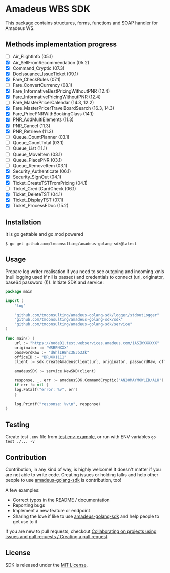 # Amadeus WBS SDK

This package contains structures, forms, functions and SOAP handler for Amadeus WS.

## Methods implementation progress

- [ ] Air_FlightInfo (05.1)
- [x] Air_SellFromRecommendation (05.2)
- [x] Command_Cryptic (07.3)
- [x] DocIssuance_IssueTicket (09.1)
- [x] Fare_CheckRules (07.1)
- [ ] Fare_ConvertCurrency (08.1)
- [x] Fare_InformativeBestPricingWithoutPNR (12.4)
- [x] Fare_InformativePricingWithoutPNR (12.4)
- [ ] Fare_MasterPricerCalendar (14.3, 12.2)
- [x] Fare_MasterPricerTravelBoardSearch (16.3, 14.3)
- [x] Fare_PricePNRWithBookingClass (14.1)
- [x] PNR_AddMultiElements (11.3)
- [x] PNR_Cancel (11.3)
- [x] PNR_Retrieve (11.3)
- [ ] Queue_CountPlanner (03.1)
- [ ] Queue_CountTotal (03.1)
- [ ] Queue_List (11.1)
- [ ] Queue_MoveItem (03.1)
- [ ] Queue_PlacePNR (03.1)
- [ ] Queue_RemoveItem (03.1)
- [x] Security_Authenticate (06.1)
- [x] Security_SignOut (04.1)
- [x] Ticket_CreateTSTFromPricing (04.1)
- [ ] Ticket_CreditCardCheck (06.1)
- [x] Ticket_DeleteTST (04.1)
- [x] Ticket_DisplayTST (07.1)
- [x] Ticket_ProcessEDoc (15.2)

## Installation

It is go gettable and go.mod powered

    $ go get github.com/tmconsulting/amadeus-golang-sdk@latest

## Usage

Prepare log writer realisation if you need to see outgoing and incoming xmls (null logging used if nil is passed) and 
credentials to connect (url, originator, base64 password (!)). Initiate SDK and service:

```go
package main

import (
	"log"
	
	"github.com/tmconsulting/amadeus-golang-sdk/logger/stdoutLogger"
	"github.com/tmconsulting/amadeus-golang-sdk/sdk"
	"github.com/tmconsulting/amadeus-golang-sdk/service"
)

func main() {
	url := "https://nodeD1.test.webservices.amadeus.com/1ASIWXXXXXX"
 	originator := "WSBENXXX"
 	passwordRaw := "dGhlIHBhc3N3b3Jk"
 	officeID := "BRUXX1111"
 	client := sdk.CreateAmadeusClient(url, originator, passwordRaw, officeID, stdoutLogger.Init())

 	amadeusSDK := service.NewSKD(client)

 	response, _, err := amadeusSDK.CommandCryptic("AN20MAYMOWLED/ALH")
 	if err != nil {
  	log.Fatalf("error: %v", err)
 	}
  
 	log.Printf("response: %v\n", response)
}
```

## Testing

Create test `.env` file from [test.env-example](test.env-example), or run with ENV variables `go test ./... -v`

## Contribution

Contribution, in any kind of way, is highly welcome!
It doesn't matter if you are not able to write code.
Creating issues or holding talks and help other people to use 
[amadeus-golang-sdk](https://github.com/tmconsulting/amadeus-golang-sdk) is contribution, too!

A few examples:

* Correct typos in the README / documentation
* Reporting bugs
* Implement a new feature or endpoint
* Sharing the love if like to use [amadeus-golang-sdk](https://github.com/tmconsulting/amadeus-golang-sdk) and help people 
to get use to it

If you are new to pull requests, checkout [Collaborating on projects using issues and pull requests / Creating a pull request](https://help.github.com/articles/creating-a-pull-request/).

## License

SDK is released under the [MIT License](./LICENSE).
